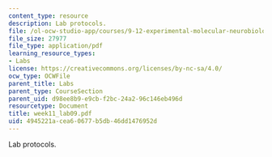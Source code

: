 ```yaml
---
content_type: resource
description: Lab protocols.
file: /ol-ocw-studio-app/courses/9-12-experimental-molecular-neurobiology-fall-2006/4945221acea60677b5db46dd1476952d_week11_lab09.pdf
file_size: 27977
file_type: application/pdf
learning_resource_types:
- Labs
license: https://creativecommons.org/licenses/by-nc-sa/4.0/
ocw_type: OCWFile
parent_title: Labs
parent_type: CourseSection
parent_uid: d98ee8b9-e9cb-f2bc-24a2-96c146eb496d
resourcetype: Document
title: week11_lab09.pdf
uid: 4945221a-cea6-0677-b5db-46dd1476952d
---
```

Lab protocols.